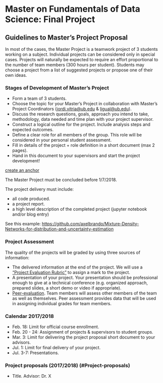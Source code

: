 # Master on Fundamentals of Data Science: Final Project

## Guidelines to Master’s Project Proposal

In most of the cases, the Master Project is a teamwork project of 3 students working on a subject. Individual projects can be 
considered only in special cases. Projects will naturally be expected to require an effort proportional to the number of team members (300 hours per student). Students may choose a project from a list of suggested projects or propose one of their own ideas. 

### Stages of Development of Master’s Project
+ Form a team of 3 students.
+ Choose the topic for your Master’s Project in collaboration with Master’s Project Coordinators (jordi.vitria@ub.edu & ligual@ub.edu). 
+ Discuss the research questions, goals, approach you intend to take, methodology, data needed and time plan with your project supervisor. 
+ Construct a logical outline for the project. Include analysis steps and expected outcomes. 
+ Define a clear role for all members of the group. This role will be considered in your personal student assessment.  
+ Fill in details of the project + role definition in a short document (max 2 pages). 
+ Hand in this document to your supervisors and start the project development! 

[create an anchor](#Project-proposals)

The Master Project must be concluded before 1/7/2018. 

The project delivery must include:
+ all code produced.
+ a project report. 
+ a high level description of the completed project (jupyter notebook and/or blog entry)

See this example: https://github.com/axelbrando/Mixture-Density-Networks-for-distribution-and-uncertainty-estimation

### Project Assessment
The quality of the projects will be graded by using three sources of information:
+ The delivered information at the end of the project.  We will use a [“Project Evaluation Rubric”](https://docs.google.com/spreadsheets/d/1g9foCpIxRSuA414hjeqWZNniJl_QC81W2x0P44_kngw/edit?usp=sharing) to assign a mark to the project.
+ A presentation of your project. Your presentation should be professional enough to give at a technical conference (e.g. organized approach, prepared slides, a short demo or video if appropriate). 
+ [Peer-evaluation](https://docs.google.com/document/d/1iYwW6xOXSaQ9ApzYHpk-GdLONF9VGV17rOod2ifFkQs/edit?usp=sharing). Team members will assess other members of the team as well as themselves. Peer assessment provides data that will be used in assigning individual grades for team members.

### Calendar 2017/2018
+ Feb. 18: Limit for official course enrollment.
+ Feb. 20 - 24: Assignment of projects & supervisors to student groups.
+ Mar. 3: Limit for delivering the project proposal short document to your advisors.
+ Jul. 1: Limit for final delivery of your project. 
+ Jul. 3-7: Presentations.

### Project proposals (2017/2018) (#Project-proposals) 
+ Title. Advisor: Dr. X



